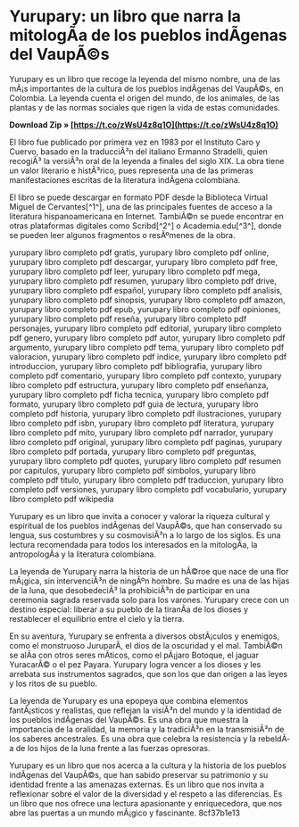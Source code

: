 # Yurupary: un libro que narra la mitologÃ­a de los pueblos indÃ­genas del VaupÃ©s
  
Yurupary es un libro que recoge la leyenda del mismo nombre, una de las mÃ¡s importantes de la cultura de los pueblos indÃ­genas del VaupÃ©s, en Colombia. La leyenda cuenta el origen del mundo, de los animales, de las plantas y de las normas sociales que rigen la vida de estas comunidades.
 
**Download Zip » [https://t.co/zWsU4z8q1O](https://t.co/zWsU4z8q1O)**


  
El libro fue publicado por primera vez en 1983 por el Instituto Caro y Cuervo, basado en la traducciÃ³n del italiano Ermanno Stradelli, quien recogiÃ³ la versiÃ³n oral de la leyenda a finales del siglo XIX. La obra tiene un valor literario e histÃ³rico, pues representa una de las primeras manifestaciones escritas de la literatura indÃ­gena colombiana.
  
El libro se puede descargar en formato PDF desde la Biblioteca Virtual Miguel de Cervantes[^1^], una de las principales fuentes de acceso a la literatura hispanoamericana en Internet. TambiÃ©n se puede encontrar en otras plataformas digitales como Scribd[^2^] o Academia.edu[^3^], donde se pueden leer algunos fragmentos o resÃºmenes de la obra.
 
yurupary libro completo pdf gratis,  yurupary libro completo pdf online,  yurupary libro completo pdf descargar,  yurupary libro completo pdf free,  yurupary libro completo pdf leer,  yurupary libro completo pdf mega,  yurupary libro completo pdf resumen,  yurupary libro completo pdf drive,  yurupary libro completo pdf español,  yurupary libro completo pdf analisis,  yurupary libro completo pdf sinopsis,  yurupary libro completo pdf amazon,  yurupary libro completo pdf epub,  yurupary libro completo pdf opiniones,  yurupary libro completo pdf reseña,  yurupary libro completo pdf personajes,  yurupary libro completo pdf editorial,  yurupary libro completo pdf genero,  yurupary libro completo pdf autor,  yurupary libro completo pdf argumento,  yurupary libro completo pdf tema,  yurupary libro completo pdf valoracion,  yurupary libro completo pdf indice,  yurupary libro completo pdf introduccion,  yurupary libro completo pdf bibliografia,  yurupary libro completo pdf comentario,  yurupary libro completo pdf contexto,  yurupary libro completo pdf estructura,  yurupary libro completo pdf enseñanza,  yurupary libro completo pdf ficha tecnica,  yurupary libro completo pdf formato,  yurupary libro completo pdf guia de lectura,  yurupary libro completo pdf historia,  yurupary libro completo pdf ilustraciones,  yurupary libro completo pdf isbn,  yurupary libro completo pdf literatura,  yurupary libro completo pdf mito,  yurupary libro completo pdf narrador,  yurupary libro completo pdf original,  yurupary libro completo pdf paginas,  yurupary libro completo pdf portada,  yurupary libro completo pdf preguntas,  yurupary libro completo pdf quotes,  yurupary libro completo pdf resumen por capitulos,  yurupary libro completo pdf simbolos,  yurupary libro completo pdf titulo,  yurupary libro completo pdf traduccion,  yurupary libro completo pdf versiones,  yurupary libro completo pdf vocabulario,  yurupary libro completo pdf wikipedia
  
Yurupary es un libro que invita a conocer y valorar la riqueza cultural y espiritual de los pueblos indÃ­genas del VaupÃ©s, que han conservado su lengua, sus costumbres y su cosmovisiÃ³n a lo largo de los siglos. Es una lectura recomendada para todos los interesados en la mitologÃ­a, la antropologÃ­a y la literatura colombiana.
  
La leyenda de Yurupary narra la historia de un hÃ©roe que nace de una flor mÃ¡gica, sin intervenciÃ³n de ningÃºn hombre. Su madre es una de las hijas de la luna, que desobedeciÃ³ la prohibiciÃ³n de participar en una ceremonia sagrada reservada solo para los varones. Yurupary crece con un destino especial: liberar a su pueblo de la tiranÃ­a de los dioses y restablecer el equilibrio entre el cielo y la tierra.
  
En su aventura, Yurupary se enfrenta a diversos obstÃ¡culos y enemigos, como el monstruoso JuruparÃ­, el dios de la oscuridad y el mal. TambiÃ©n se alÃ­a con otros seres mÃ­ticos, como el pÃ¡jaro Botoque, el jaguar YuracarÃ© o el pez Payara. Yurupary logra vencer a los dioses y les arrebata sus instrumentos sagrados, que son los que dan origen a las leyes y los ritos de su pueblo.
  
La leyenda de Yurupary es una epopeya que combina elementos fantÃ¡sticos y realistas, que reflejan la visiÃ³n del mundo y la identidad de los pueblos indÃ­genas del VaupÃ©s. Es una obra que muestra la importancia de la oralidad, la memoria y la tradiciÃ³n en la transmisiÃ³n de los saberes ancestrales. Es una obra que celebra la resistencia y la rebeldÃ­a de los hijos de la luna frente a las fuerzas opresoras.
  
Yurupary es un libro que nos acerca a la cultura y la historia de los pueblos indÃ­genas del VaupÃ©s, que han sabido preservar su patrimonio y su identidad frente a las amenazas externas. Es un libro que nos invita a reflexionar sobre el valor de la diversidad y el respeto a las diferencias. Es un libro que nos ofrece una lectura apasionante y enriquecedora, que nos abre las puertas a un mundo mÃ¡gico y fascinante.
 8cf37b1e13
 
